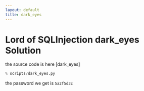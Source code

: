 ```yaml
---
layout: default
title: dark_eyes
---
```


# Lord of SQLInjection dark_eyes Solution

the source code is here [dark_eyes]
```python
% scripts/dark_eyes.py
```


the password we get is `5a2f5d3c`
